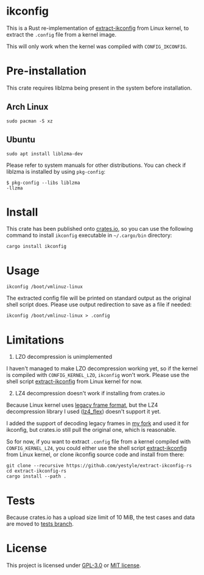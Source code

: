 # ikconfig

This is a Rust re-implementation of [extract-ikconfig] from Linux kernel, to extract the `.config` file from a kernel image.

This will only work when the kernel was compiled with `CONFIG_IKCONFIG`.

# Pre-installation

This crate requires liblzma being present in the system before installation.

## Arch Linux

```
sudo pacman -S xz
```

## Ubuntu

```
sudo apt install liblzma-dev
```

Please refer to system manuals for other distributions. You can check if liblzma is installed by using `pkg-config`:

```
$ pkg-config --libs liblzma
-llzma
```

# Install

This crate has been published onto [crates.io][crate-ikconfig], so you can use the following command to install `ikconfig` executable in `~/.cargo/bin` directory:

```
cargo install ikconfig
```

# Usage

```
ikconfig /boot/vmlinuz-linux
```

The extracted config file will be printed on standard output as the original shell script does. Please use output redirection to save as a file if needed:

```
ikconfig /boot/vmlinuz-linux > .config
```

# Limitations

1. LZO decompression is unimplemented

I haven't managed to make LZO decompression working yet, so if the kernel is compiled with `CONFIG_KERNEL_LZO`, `ikconfig` won't work. Please use the shell script [extract-ikconfig] from Linux kernel for now.

2. LZ4 decompression doesn't work if installing from crates.io

Because Linux kernel uses [legacy frame format][lz4-legacy-frame], but the LZ4 decompression library I used ([lz4_flex][crate-lz4-flex]) doesn't support it yet.

I added the support of decoding legacy frames in [my fork][yestyle-lz4-flex] and used it for ikconfig, but crates.io still pull the original one, which is reasonable.

So for now, if you want to extract `.config` file from a kernel compiled with `CONFIG_KERNEL_LZ4`, you could either use the shell script [extract-ikconfig] from Linux kernel, or clone ikconfig source code and install from there:

```
git clone --recursive https://github.com/yestyle/extract-ikconfig-rs
cd extract-ikconfig-rs
cargo install --path .
```

# Tests

Because crates.io has a upload size limit of 10 MiB, the test cases and data are moved to [tests branch][self-tests-branch].

# License

This project is licensed under [GPL-3.0](COPYING) or [MIT license](LICENSE).



[extract-ikconfig]: https://github.com/torvalds/linux/blob/master/scripts/extract-ikconfig "extract-ikconfig"
[crate-ikconfig]: https://crates.io/crates/ikconfig "ikconfig"
[lz4-legacy-frame]: https://github.com/lz4/lz4/blob/dev/doc/lz4_Frame_format.md#legacy-frame "Legacy frame"
[crate-lz4-flex]: https://crates.io/crates/lz4_flex "lz4_flex"
[yestyle-lz4-flex]: https://github.com/yestyle/lz4_flex "yestyle/lz4_flex"
[self-tests-branch]: https://github.com/yestyle/extract-ikconfig-rs/tree/tests "tests branch"

